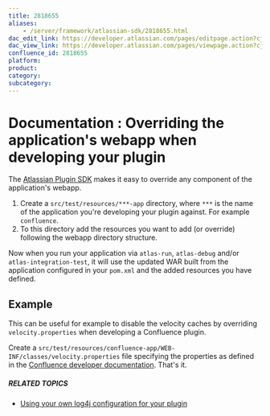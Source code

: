 ```yaml
---
title: 2818655
aliases:
    - /server/framework/atlassian-sdk/2818655.html
dac_edit_link: https://developer.atlassian.com/pages/editpage.action?cjm=wozere&pageId=2818655
dac_view_link: https://developer.atlassian.com/pages/viewpage.action?cjm=wozere&pageId=2818655
confluence_id: 2818655
platform:
product:
category:
subcategory:
---
```

# Documentation : Overriding the application's webapp when developing your plugin

The <a href="https://maven.atlassian.com/public/com/atlassian/amps/atlassian-plugin-sdk" class="external-link">Atlassian Plugin SDK</a> makes it easy to override any component of the application's webapp.

1.  Create a `src/test/resources/***-app` directory, where `***` is the name of the application you're developing your plugin against. For example `confluence`.
2.  To this directory add the resources you want to add (or override) following the webapp directory structure.

Now when you run your application via `atlas-run`, `atlas-debug` and/or `atlas-integration-test`, it will use the updated WAR built from the application configured in your `pom.xml` and the added resources you have defined.

## Example

This can be useful for example to disable the velocity caches by overriding `velocity.properties` when developing a Confluence plugin.

Create a `src/test/resources/confluence-app/WEB-INF/classes/velocity.properties` file specifying the properties as defined in the [Confluence developer documentation](https://developer.atlassian.com/display/CONFDEV/Disable+Velocity+Caching). That's it.

##### RELATED TOPICS

-   [Using your own log4j configuration for your plugin](/server/framework/atlassian-sdk/using-your-own-log4j-configuration-for-your-plugin-2818658.html)
















































































































































































































































































































